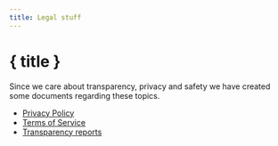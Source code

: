 ```yaml
---
title: Legal stuff
---
```


# { title }

Since we care about transparency, privacy and safety we have created some documents regarding these topics.

-   [Privacy Policy](/legal/privacy-policy)
-   [Terms of Service](/legal/tos)
-   [Transparency reports](https://git.projectsegfau.lt/ProjectSegfault/transparency/)

